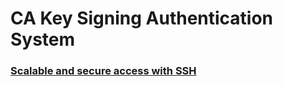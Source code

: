 # CA Key Signing Authentication System 

### [Scalable and secure access with SSH](https://code.facebook.com/posts/365787980419535/scalable-and-secure-access-with-ssh)

